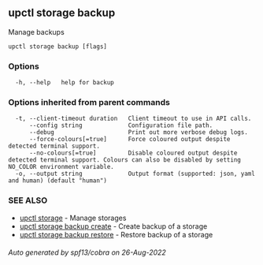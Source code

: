 ## upctl storage backup

Manage backups

```
upctl storage backup [flags]
```

### Options

```
  -h, --help   help for backup
```

### Options inherited from parent commands

```
  -t, --client-timeout duration   Client timeout to use in API calls.
      --config string             Configuration file path.
      --debug                     Print out more verbose debug logs.
      --force-colours[=true]      Force coloured output despite detected terminal support.
      --no-colours[=true]         Disable coloured output despite detected terminal support. Colours can also be disabled by setting NO_COLOR environment variable.
  -o, --output string             Output format (supported: json, yaml and human) (default "human")
```

### SEE ALSO

* [upctl storage](upctl_storage.md)	 - Manage storages
* [upctl storage backup create](upctl_storage_backup_create.md)	 - Create backup of a storage
* [upctl storage backup restore](upctl_storage_backup_restore.md)	 - Restore backup of a storage

###### Auto generated by spf13/cobra on 26-Aug-2022
